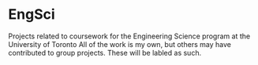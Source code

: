 # EngSci
Projects related to coursework for the Engineering Science program at the University of Toronto
All of the work is my own, but others may have contributed to group projects. These will be labled as such.
